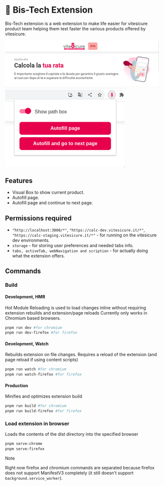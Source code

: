 # 🥩 Bis-Tech Extension

Bis-Tech extension is a web extension to make life easier for vitesicure product team helping them test faster the various products offered by vitesicure.

![](/.github/images/path-box.png)
![](/.github/images/popup.png)

## Features

- Visual Box to show current product.
- Autofill page.
- Autofill page and continue to next page.

## Permissions required

- `"http://localhost:3000/*"`, `"https://calc-dev.vitesicure.it/*"`, `"https://calc-staging.vitesicure.it/*"` - for running on the vitesicure dev environments.
- `storage` - for storing user preferences and needed tabs info.
- `tabs, activeTab, webNavigation and scription` - for actually doing what the extension offers.

## Commands

### Build

#### Development, HMR

Hot Module Reloading is used to load changes inline without requiring extension rebuilds and extension/page reloads
Currently only works in Chromium based browsers.

```sh
pnpm run dev #for chromium
pnpm run dev-firefox #for firefox
```

#### Development, Watch

Rebuilds extension on file changes. Requires a reload of the extension (and page reload if using content scripts)

```sh
pnpm run watch #for chromium
pnpm run watch-firefox #for firefox
```

#### Production

Minifies and optimizes extension build

```sh
pnpm run build #for chromium
pnpm run build-firefox #for firefox
```

### Load extension in browser

Loads the contents of the dist directory into the specified browser

```sh
pnpm serve:chrome
pnpm serve:firefox
```

> [!NOTE]  
> Right now firefox and chromium commands are separated because firefox does not support ManifestV3 completely (it still doesn't support `background.service_worker`).
